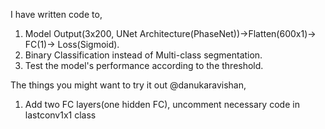 I have written code to, 

1. Model Output(3x200, UNet Architecture(PhaseNet))->Flatten(600x1)-> FC(1)-> Loss(Sigmoid).
2. Binary Classification instead of Multi-class segmentation.
3. Test the model's performance according to the threshold. 

The things you might want to try it out @danukaravishan, 

1. Add two FC layers(one hidden FC), uncomment necessary code in lastconv1x1 class
